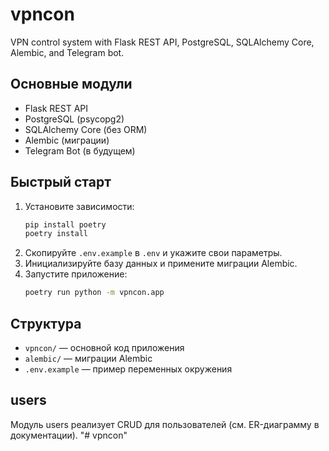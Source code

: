 # vpncon

VPN control system with Flask REST API, PostgreSQL, SQLAlchemy Core, Alembic, and Telegram bot.

## Основные модули
- Flask REST API
- PostgreSQL (psycopg2)
- SQLAlchemy Core (без ORM)
- Alembic (миграции)
- Telegram Bot (в будущем)

## Быстрый старт

1. Установите зависимости:
	```sh
	pip install poetry
	poetry install
	```
2. Скопируйте `.env.example` в `.env` и укажите свои параметры.
3. Инициализируйте базу данных и примените миграции Alembic.
4. Запустите приложение:
	```sh
	poetry run python -m vpncon.app
	```

## Структура
- `vpncon/` — основной код приложения
- `alembic/` — миграции Alembic
- `.env.example` — пример переменных окружения

## users
Модуль users реализует CRUD для пользователей (см. ER-диаграмму в документации).
"# vpncon" 
